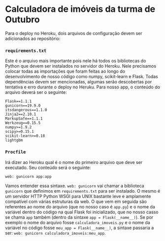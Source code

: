 # Calculadora de imóveis da turma de Outubro
Para o deploy no Heroku, dois arquivos de configuração devem ser adicionados ao repositório:
### `requirements.txt`
Este é o arquivo mais importante pois nele há todos os bibliotecas do Python que devem ser instalados no servidor do Heroku. Nele precisamos colocar todas as importações que foram feitas ao longo do desenvolvimento de nosso código como numpy, scikit-learn e Flask. Todas dependências devem ser mencionadas, algumas serão descobertas por tentativa e erro durante o deploy no Heruku. Para nosso app, o conteúdo do arquivo deverá ser o seguinte:
```
Flask==1.1.1
gunicorn==19.9.0
itsdangerous==1.1.0
Jinja2==2.10.1
MarkupSafe==1.1.1
Werkzeug==0.15.5
numpy>=1.9.2
scipy>=0.15.1
scikit-learn>=0.18
lightgbm
```

### `Procfile`
Irá dizer ao Heroku qual é o nome do primeiro arquivo que deve ser executado. Seu conteúdo será o seguinte:
```
web: gunicorn app:app
```
Vamos entender essa sintaxe. `web: gunicorn` vai chamar a biblioteca `gunicorn` que definimos em `requirements.txt` para ser instalado. O mesmo é um servidor HTTP Python WSGI para UNIX bastante leve e amplamente compatível com várias estruturas da web. O que vem em seguida são referentes ao nome do arquivo (que no nosso caso é `app.py`) e o nome da variável dentro do código na qual Flask foi inicializado, que no nosso casso se chama `app` também (dentro da sintaxe `app = Flask(__name__)`). Se por exemplo o nome do arquivo fosse `calculadora_imoveis.py` e o nome da variável no código fosse `meu_app = Flask(__name__)`, a sintaxe passaria a ser: `web: gunicorn calculadora_imoveis:meu_app`.

